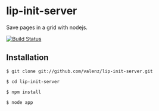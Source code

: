 # lip-init-server
Save pages in a grid with nodejs.

[![Build Status](https://travis-ci.org/valenz/lip-init-server.png?branch=master)](https://travis-ci.org/valenz/lip-init-server)

## Installation
	$ git clone git://github.com/valenz/lip-init-server.git

	$ cd lip-init-server

	$ npm install

	$ node app
